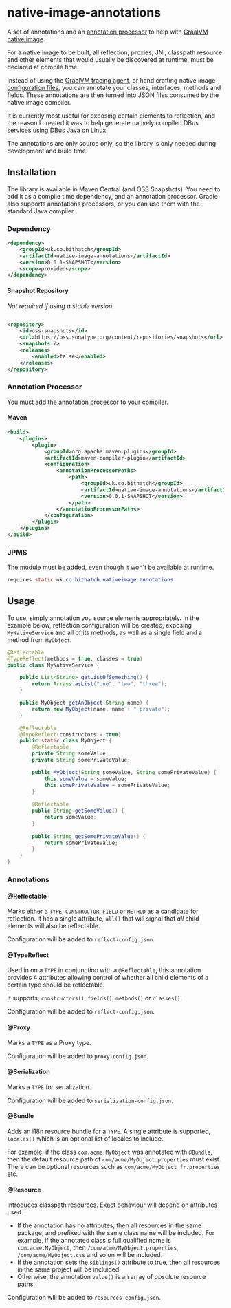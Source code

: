 # native-image-annotations

A set of annotations and an [annotation processor](https://docs.oracle.com/javase/8/docs/api/javax/annotation/processing/Processor.html) to help with [GraalVM native image](https://www.graalvm.org/native-image/).

For a native image to be built, all reflection, proxies, JNI, classpath resource and other elements that would usually be discovered at runtime, must be declared at compile time.

Instead of using the [GraalVM tracing agent](https://www.graalvm.org/22.0/reference-manual/native-image/Agent/), or hand crafting native image [configuration files](https://www.graalvm.org/22.0/reference-manual/native-image/BuildConfiguration/), you can annotate your classes, interfaces, methods and fields. These annotations are then turned into JSON files consumed by the native image compiler.

It is currently most useful for exposing certain elements to reflection, and the reason I created it was to help generate natively compiled DBus services using [DBus Java](https://github.com/hypfvieh/dbus-java) on Linux.  

The annotations are only source only, so the library is only needed during development and build time. 

## Installation

The library is available in Maven Central (and OSS Snapshots). You need to add it as a compile time dependency, and an annotation processor. Gradle also supports annotations processors, or you can use them with the standard Java compiler.

### Dependency

```xml
<dependency>
    <groupId>uk.co.bithatch</groupId>
    <artifactId>native-image-annotations</artifactId>
    <version>0.0.1-SNAPSHOT</version>
    <scope>provided</scope>
</dependency> 
```

#### Snapshot Repository

*Not required if using a stable version.*

```xml

<repository>
    <id>oss-snapshots</id>
    <url>https://oss.sonatype.org/content/repositories/snapshots</url>
    <snapshots />
    <releases>
        <enabled>false</enabled>
    </releases>
</repository>
```


### Annotation Processor

You must add the annotation processor to your compiler. 

#### Maven

```xml
<build>
    <plugins>
        <plugin>
            <groupId>org.apache.maven.plugins</groupId>
            <artifactId>maven-compiler-plugin</artifactId>
            <configuration>
                <annotationProcessorPaths>
                    <path>
                        <groupId>uk.co.bithatch</groupId>
                        <artifactId>native-image-annotations</artifactId>
                        <version>0.0.1-SNAPSHOT</version>
                    </path>
                </annotationProcessorPaths>
            </configuration>
        </plugin>
    </plugins>
</build>
```

### JPMS

The module must be added, even though it won't be available at runtime.

```java
requires static uk.co.bithatch.nativeimage.annotations
```

## Usage

To use, simply annotation you source elements appropriately. In the example below, reflection configuration will be created, exposing `MyNativeService` and all of its methods, as well as a single field and a method from `MyObject`.

```java
@Reflectable
@TypeReflect(methods = true, classes = true)
public class MyNativeService {

    public List<String> getListOfSomething() {
        return Arrays.asList("one", "two", "three");
    }

    public MyObject getAnObject(String name) {
        return new MyObject(name, name + " private");
    }

    @Reflectable
    @TypeReflect(constructors = true)
    public static class MyObject {
        @Reflectable
        private String someValue;
        private String somePrivateValue;

        public MyObject(String someValue, String somePrivateValue) {
            this.someValue = someValue;
            this.somePrivateValue = somePrivateValue;
        }
        
        @Reflectable
        public String getSomeValue() {
            return someValue;
        }
        
        public String getSomePrivateValue() {
            return somePrivateValue;
        }
    }
}
```

### Annotations

#### @Reflectable

Marks either a `TYPE`, `CONSTRUCTOR`, `FIELD` or `METHOD` as a candidate for reflection. It has a single attribute, `all()` that will signal that *all* child elements will also be reflectable.

Configuration will be added to `reflect-config.json`.

#### @TypeReflect

Used in on a `TYPE` in conjunction with a `@Reflectable`, this annotation provides 4 attributes allowing control of whether all child elements of a certain type should be reflectable.

It supports, `constructors()`, `fields()`, `methods()` or `classes()`.

Configuration will be added to `reflect-config.json`.

#### @Proxy

Marks a `TYPE` as a Proxy type. 

Configuration will be added to `proxy-config.json`.

#### @Serialization

Marks a `TYPE` for serialization. 

Configuration will be added to `serialization-config.json`.

#### @Bundle

Adds an i18n resource bundle for a `TYPE`. A single attribute is supported, `locales()` which is an optional list of locales to include.

For example, if the class `com.acme.MyObject` was annotated with `@Bundle`, then the default resource path of `com/acme/MyObject.properties` must exist. There can be optional resources such as `com/acme/MyObject_fr.properties` etc.

#### @Resource

Introduces classpath resources. Exact behaviour will depend on attributes used.

 * If the annotation has no attributes, then all resources in the same package, and prefixed with the same class name will be included. For example, if the annotated class's full qualified name is `com.acme.MyObject`, then `/com/acme/MyObject.properties`, `/com/acme/MyObject.css` and so on will be included.
 * If the annotation sets the `siblings()` attribute to true, then all resources in the same project will be incluided.
 * Otherwise, the annotation `value()` is an array of *absolute* resource paths. 

Configuration will be added to `resources-config.json`.
